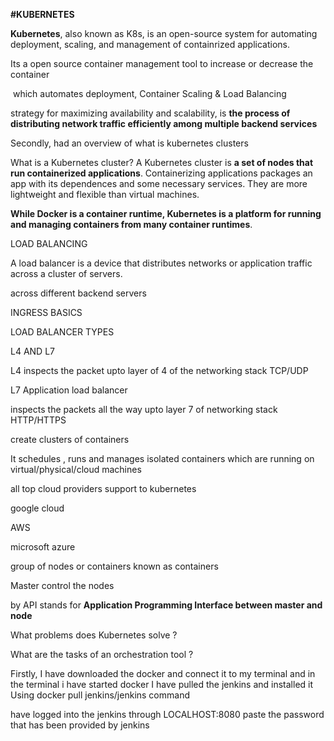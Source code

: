 **#KUBERNETES**
  

**Kubernetes**, also known as K8s, is an open-source system for automating deployment, scaling, and management of containrized applications.

Its a open source container management tool to increase or decrease the container

 which automates deployment, Container Scaling & Load Balancing 

strategy for maximizing availability and scalability, is **the process of distributing network traffic efficiently among multiple backend services**


Secondly, had an overview of what is kubernetes clusters

What is a Kubernetes cluster? A Kubernetes cluster is **a set of nodes that run containerized applications**. Containerizing applications packages an app with its dependences and some necessary services. They are more lightweight and flexible than virtual machines.

  

**While Docker is a container runtime, Kubernetes is a platform for running and managing containers from many container runtimes**.

  

  

  

  

  

  

LOAD BALANCING  

A load balancer is a device that distributes networks or application traffic across a cluster of servers.

  

across different backend servers

  

  

INGRESS BASICS

  

  

  

LOAD BALANCER TYPES

  

L4 AND L7

  

L4 inspects the packet upto layer of 4 of the networking stack TCP/UDP

  

L7 Application load balancer

  

inspects the packets all the way upto layer 7 of networking stack HTTP/HTTPS

  

  

  

  

  

  

create clusters of containers

  

It schedules , runs and manages isolated containers which are running on virtual/physical/cloud machines

  

all top cloud providers support to kubernetes 

google cloud 

AWS

microsoft azure

  

group of nodes or containers known as containers

  

Master control the nodes

  

by API stands for **Application Programming Interface between master and node**

  

  

What problems does Kubernetes solve ?

  

  

What are the tasks of an orchestration tool ?

  

  

Firstly, I have downloaded the docker and connect it to my terminal and in the terminal i have started docker I have pulled the jenkins and installed it Using docker pull jenkins/jenkins command

  

have logged into the jenkins through LOCALHOST:8080 paste the password that has been provided by jenkins